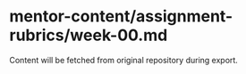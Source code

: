 # mentor-content/assignment-rubrics/week-00.md

Content will be fetched from original repository during export.
